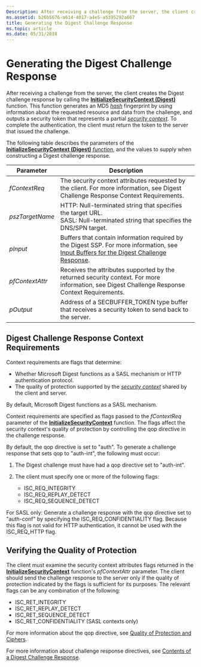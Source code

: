 ```yaml
---
Description: After receiving a challenge from the server, the client creates the Digest challenge response by calling the InitializeSecurityContext (Digest) function.
ms.assetid: b26b5676-a614-4017-a4e5-a5395292a667
title: Generating the Digest Challenge Response
ms.topic: article
ms.date: 05/31/2018
---
```


# Generating the Digest Challenge Response

After receiving a challenge from the server, the client creates the Digest challenge response by calling the [**InitializeSecurityContext (Digest)**](https://msdn.microsoft.com/en-us/library/Aa375505(v=VS.85).aspx) function. This function generates an MD5 [*hash*](https://docs.microsoft.com/windows/desktop/SecGloss/h-gly) fingerprint by using information about the requested resource and data from the challenge, and outputs a security token that represents a partial [*security context*](https://docs.microsoft.com/windows/desktop/SecGloss/s-gly). To complete the authentication, the client must return the token to the server that issued the challenge.

The following table describes the parameters of the [**InitializeSecurityContext (Digest)**](https://msdn.microsoft.com/en-us/library/Aa375505(v=VS.85).aspx) [*function*](https://docs.microsoft.com/windows/desktop/SecGloss/c-gly), and the values to supply when constructing a Digest challenge response.



| Parameter                  | Description                                                                                                                                                                                               |
|----------------------------|-----------------------------------------------------------------------------------------------------------------------------------------------------------------------------------------------------------|
| *fContextReq*<br/>   | The security context attributes requested by the client. For more information, see Digest Challenge Response Context Requirements.<br/>                                                             |
| *pszTargetName*<br/> | HTTP: Null-terminated string that specifies the target URL.<br/> SASL: Null-terminated string that specifies the DNS/SPN target.<br/>                                                         |
| *pInput*<br/>        | Buffers that contain information required by the Digest SSP. For more information, see [Input Buffers for the Digest Challenge Response](input-buffers-for-the-digest-challenge-response.md).<br/> |
| *pfContextAttr*<br/> | Receives the attributes supported by the returned security context. For more information, see Digest Challenge Response Context Requirements.<br/>                                                  |
| *pOutput*<br/>       | Address of a SECBUFFER\_TOKEN type buffer that receives a security token to send back to the server.<br/>                                                                                           |



 

## Digest Challenge Response Context Requirements

Context requirements are flags that determine:

-   Whether Microsoft Digest functions as a SASL mechanism or HTTP authentication protocol.
-   The quality of protection supported by the [*security context*](https://docs.microsoft.com/windows/desktop/SecGloss/s-gly) shared by the client and server.

By default, Microsoft Digest functions as a SASL mechanism.

Context requirements are specified as flags passed to the *fContextReq* parameter of the [**InitializeSecurityContext**](https://msdn.microsoft.com/en-us/library/Aa375506(v=VS.85).aspx) function. The flags affect the security context's quality of protection by controlling the qop directive in the challenge response.

By default, the qop directive is set to "auth". To generate a challenge response that sets qop to "auth-int", the following must occur:

1.  The Digest challenge must have had a qop directive set to "auth-int".
2.  The client must specify one or more of the following flags:

    -   ISC\_REQ\_INTEGRITY
    -   ISC\_REQ\_REPLAY\_DETECT
    -   ISC\_REQ\_SEQUENCE\_DETECT

For SASL only: Generate a challenge response with the qop directive set to "auth-conf" by specifying the ISC\_REQ\_CONFIDENTIALITY flag. Because this flag is not valid for HTTP authentication, it cannot be used with the ISC\_REQ\_HTTP flag.

## Verifying the Quality of Protection

The client must examine the security context attributes flags returned in the [**InitializeSecurityContext**](https://msdn.microsoft.com/en-us/library/Aa375506(v=VS.85).aspx) function's *pfContextAttr* parameter. The client should send the challenge response to the server only if the quality of protection indicated by the flags is sufficient for its purposes. The relevant flags can be any combination of the following:

-   ISC\_RET\_INTEGRITY
-   ISC\_RET\_REPLAY\_DETECT
-   ISC\_RET\_SEQUENCE\_DETECT
-   ISC\_RET\_CONFIDENTIALITY (SASL contexts only)

For more information about the qop directive, see [Quality of Protection and Ciphers](quality-of-protection-and-ciphers.md).

For more information about challenge response directives, see [Contents of a Digest Challenge Response](contents-of-a-digest-challenge-response.md).

 

 




